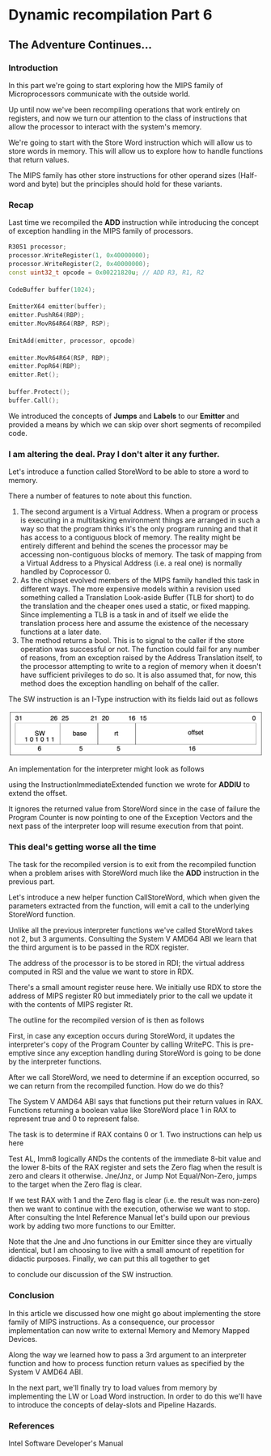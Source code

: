 # Dynamic recompilation Part 6

## The Adventure Continues…

### Introduction
In this part we're going to start exploring how the MIPS family of Microprocessors
communicate with the outside world.

Up until now we've been recompiling operations that work entirely on registers, 
and now we turn our attention to the class of instructions that allow the processor
to interact with the system's memory.

We're going to start with the Store Word instruction which will allow us to 
store words in memory. This will allow us to explore how to handle functions 
that return values.

The MIPS family has other store instructions for other operand sizes (Half-word and byte) 
but the principles should hold for these variants.

### Recap

Last time we recompiled the **ADD** instruction while introducing the concept of
exception handling in the MIPS family of processors.

```c++
R3051 processor;
processor.WriteRegister(1, 0x40000000);
processor.WriteRegister(2, 0x40000000);
const uint32_t opcode = 0x00221820u; // ADD R3, R1, R2

CodeBuffer buffer(1024);

EmitterX64 emitter(buffer);
emitter.PushR64(RBP);
emitter.MovR64R64(RBP, RSP);

EmitAdd(emitter, processor, opcode)
  
emitter.MovR64R64(RSP, RBP);
emitter.PopR64(RBP);
emitter.Ret();

buffer.Protect();
buffer.Call();
```

We introduced the concepts of **Jumps** and **Labels** to our **Emitter** and
provided a means by which we can skip over short segments of recompiled code.

### I am altering the deal. Pray I don't alter it any further.
Let's introduce a function called StoreWord to be able to store a word to memory.

There a number of features to note about this function.

1. The second argument is a Virtual Address. When a program or process is 
executing in a multitasking environment things are arranged in such a way so that 
the program thinks it's the only program running and that it has access to a contiguous 
block of memory. The reality might be entirely different and behind the scenes the 
processor may be accessing non-contiguous blocks of memory. The task of mapping from a 
Virtual Address to a Physical Address (i.e. a real one) is normally handled by Coprocessor 0.
2. As the chipset evolved members of the MIPS family handled this task in different ways. 
The more expensive models within a revision used something called a Translation Look-aside 
Buffer (TLB for short) to do the translation and the cheaper ones used a static, 
or fixed mapping. Since implementing a TLB is a task in and of itself we elide the 
translation process here and assume the existence of the necessary functions at a later date.
3. The method returns a bool. This is to signal to the caller if the store operation 
was successful or not. The function could fail for any number of reasons, 
from an exception raised by the Address Translation itself, to the processor attempting
to write to a region of memory when it doesn't have sufficient privileges to do so. 
It is also assumed that, for now, this method does the exception handling on 
behalf of the caller.

The SW instruction is an I-Type instruction with its fields laid out as follows

![Store Word I-Type Layout](./images/part-06-0/store_word_i_type_layout.png)

An implementation for the interpreter might look as follows

using the InstructionImmediateExtended function we wrote for **ADDIU** to extend the offset.

It ignores the returned value from StoreWord since in the case of failure the Program Counter 
is now pointing to one of the Exception Vectors and the next pass of the interpreter loop 
will resume execution from that point.

### This deal's getting worse all the time
The task for the recompiled version is to exit from the recompiled function when a problem 
arises with StoreWord much like the **ADD** instruction in the previous part.

Let's introduce a new helper function CallStoreWord, which when given the parameters extracted from the function, will emit a call to the underlying StoreWord function.

Unlike all the previous interpreter functions we've called StoreWord takes not 2, but 3 arguments. 
Consulting the System V AMD64 ABI we learn that the third argument is to be passed in the RDX register.

The address of the processor is to be stored in RDI; the virtual address computed in RSI and the 
value we want to store in RDX.

There's a small amount register reuse here. We initially use RDX to store the address of MIPS register R0 
but immediately prior to the call we update it with the contents of MIPS register Rt.

The outline for the recompiled version of is then as follows

First, in case any exception occurs during StoreWord, it updates the interpreter's copy of the Program Counter by calling WritePC. This is pre-emptive since any exception handling during StoreWord is going to be done by the interpreter functions.

After we call StoreWord, we need to determine if an exception occurred, so we can return from the recompiled function. How do we do this?

The System V AMD64 ABI says that functions put their return values in RAX. Functions returning a boolean value like StoreWord place 1 in RAX to represent true and 0 to represent false.

The task is to determine if RAX contains 0 or 1. Two instructions can help us here

Test AL, Imm8 logically ANDs the contents of the immediate 8-bit value and the lower 8-bits of the RAX register and sets the Zero flag when the result is zero and clears it otherwise.
Jne/Jnz, or Jump Not Equal/Non-Zero, jumps to the target when the Zero flag is clear.

If we test RAX with 1 and the Zero flag is clear (i.e. the result was non-zero) then we want to continue with the execution, otherwise we want to stop.
After consulting the Intel Reference Manual let's build upon our previous work by adding two more functions to our Emitter.

Note that the Jne and Jno functions in our Emitter since they are virtually identical, but I am choosing to live with a small amount of repetition for didactic purposes.
Finally, we can put this all together to get

to conclude our discussion of the SW instruction.

### Conclusion
In this article we discussed how one might go about implementing the store family of MIPS instructions. As a consequence, our processor implementation can now write to external Memory and Memory Mapped Devices.

Along the way we learned how to pass a 3rd argument to an interpreter function and how to process function return values as specified by the System V AMD64 ABI.

In the next part, we'll finally try to load values from memory by implementing the LW or Load Word instruction. In order to do this we'll have to introduce the concepts of delay-slots and Pipeline Hazards.

### References
Intel Software Developer's Manual